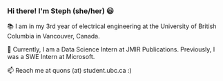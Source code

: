 ### Hi there! I'm Steph (she/her) 😃 

📚 I am in my 3rd year of electrical engineering at the University of British Columbia in Vancouver, Canada.

🌱 Currently, I am a Data Science Intern at JMIR Publications. Previously, I was a SWE Intern at Microsoft. 

📫 Reach me at quons (at) student.ubc.ca :) 

<!--
**StephanieQuon/StephanieQuon** is a ✨ _special_ ✨ repository because its `README.md` (this file) appears on your GitHub profile.

Here are some ideas to get you started:

- 🔭 I’m currently working on ...
- 🌱 I’m currently learning ...
- 👯 I’m looking to collaborate on ...
- 🤔 I’m looking for help with ...
- 💬 Ask me about ...
- 📫 How to reach me: ...
- 😄 Pronouns: ...
- ⚡ Fun fact: ...
-->

